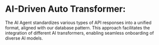 # AI-Driven Auto Transformer: 

The AI Agent standardizes various types of API responses into a unified format, aligned with our database pattern. This approach facilitates the integration of different AI transformers, enabling seamless onboarding of diverse AI models.